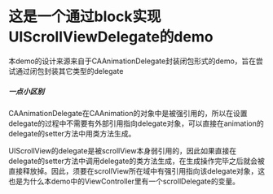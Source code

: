 # 这是一个通过block实现UIScrollViewDelegate的demo

本demo的设计来源来自于CAAnimationDelegate封装闭包形式的demo，旨在尝试通过闭包封装其它类型的delegate

##### 一点小区别
CAAnimationDelegate在CAAnimation的对象中是被强引用的，所以在设置delegate的过程中不需要有外部引用指向delegate对象，可以直接在animation的delegate的setter方法中用类方法生成。

UIScrollView的delegate是被scrollView本身弱引用的，因此如果直接在delegate的setter方法中调用delegate的类方法生成，在生成操作完毕之后就会被直接释放掉。因此，须要在scrollView所在域中有强引用指向该delegate对象，这也是为什么本demo中的ViewController里有一个scrollDelegate的变量。
